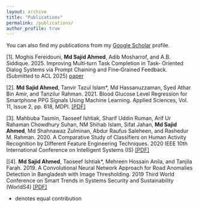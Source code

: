 ```yaml
---
layout: archive
title: "Publications"
permalink: /publications/
author_profile: true
---
```


You can also find my publications from my [Google Scholar](https://scholar.google.com/citations?user=googlescholar-id&user=3lLB9NYAAAAJ) profile.

[1]. Moghis Fereidouni, **Md Sajid Ahmed**, Adib Mosharrof, and A.B. Siddique. 2025. Improving Multi‑turn Task Completion in Task‑
Oriented Dialog Systems via Prompt Chaining and Fine‑Grained Feedback. (Submitted to ACL 2025) [paper](https://arxiv.org/abs/2502.13298)

[2]. **Md Sajid Ahmed**, Tanvir Tazul Islam*, Md Hassanuzzaman, Syed Athar Bin Amir, and Tanzilur Rahman. 2021. Blood Glucose Level
Regression for Smartphone PPG Signals Using Machine Learning. Applied Sciences, Vol. 11, Issue 2, pp. 618, MDPI. [[PDF]](https://www.mdpi.com/2076-3417/11/2/618)

[3]. Mahbuba Tasmin, Taoseef Ishtiak, Sharif Uddin Ruman, Arif Ur Rahaman Chowdhury Suhan, NM Shihab Islam, Sifat Jahan, **Md Sajid
Ahmed**, Md Shahnawaz Zulminan, Abdur Raufus Saleheen, and Rashedur M. Rahman. 2020. A Comparative Study of Classifiers on
Human Activity Recognition by Different Feature Engineering Techniques. 2020 IEEE 10th International Conference on Intelligent
Systems (IS) [[PDF]](https://ieeexplore.ieee.org/document/9199934)

[[4]. **Md Sajid Ahmed**, Taoseef Ishtiak*, Mehreen Hossain Anila, and Tanjila Farah. 2019. A Convolutional Neural Network Approach
for Road Anomalies Detection in Bangladesh with Image Thresholding. 2019 Third World Conference on Smart Trends in Systems
Security and Sustainability (WorldS4) [[PDF]](https://ieeexplore.ieee.org/document/8903936)

* denotes equal contribution
